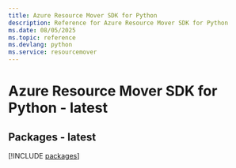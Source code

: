 ```yaml
---
title: Azure Resource Mover SDK for Python
description: Reference for Azure Resource Mover SDK for Python
ms.date: 08/05/2025
ms.topic: reference
ms.devlang: python
ms.service: resourcemover
---
```

# Azure Resource Mover SDK for Python - latest
## Packages - latest
[!INCLUDE [packages](resource-mover-index.md)]
